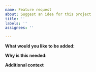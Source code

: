 ```yaml
---
name: Feature request
about: Suggest an idea for this project
title: ''
labels: ''
assignees: ''

---
```


**What would you like to be added**:

**Why is this needed**:

**Additional context**
